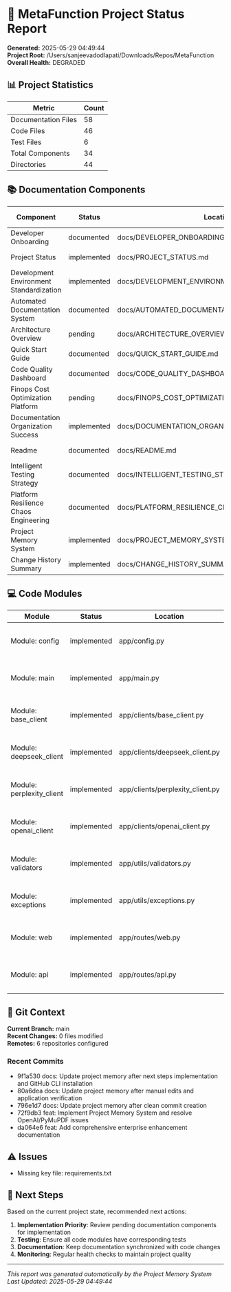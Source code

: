 # 🧬 MetaFunction Project Status Report

**Generated:** 2025-05-29 04:49:44  
**Project Root:** /Users/sanjeevadodlapati/Downloads/Repos/MetaFunction  
**Overall Health:** DEGRADED

## 📊 Project Statistics

| Metric | Count |
|--------|-------|
| Documentation Files | 58 |
| Code Files | 46 |
| Test Files | 6 |
| Total Components | 34 |
| Directories | 44 |

## 📚 Documentation Components

| Component | Status | Location | Last Modified |
|-----------|--------|----------|---------------|
| Developer Onboarding | documented | docs/DEVELOPER_ONBOARDING.md | 2025-05-29 |
| Project Status | implemented | docs/PROJECT_STATUS.md | 2025-05-29 |
| Development Environment Standardization | implemented | docs/DEVELOPMENT_ENVIRONMENT_STANDARDIZATION.md | 2025-05-29 |
| Automated Documentation System | documented | docs/AUTOMATED_DOCUMENTATION_SYSTEM.md | 2025-05-29 |
| Architecture Overview | pending | docs/ARCHITECTURE_OVERVIEW.md | 2025-05-29 |
| Quick Start Guide | documented | docs/QUICK_START_GUIDE.md | 2025-05-29 |
| Code Quality Dashboard | documented | docs/CODE_QUALITY_DASHBOARD.md | 2025-05-29 |
| Finops Cost Optimization Platform | pending | docs/FINOPS_COST_OPTIMIZATION_PLATFORM.md | 2025-05-29 |
| Documentation Organization Success | implemented | docs/DOCUMENTATION_ORGANIZATION_SUCCESS.md | 2025-05-29 |
| Readme | documented | docs/README.md | 2025-05-29 |
| Intelligent Testing Strategy | documented | docs/INTELLIGENT_TESTING_STRATEGY.md | 2025-05-29 |
| Platform Resilience Chaos Engineering | documented | docs/PLATFORM_RESILIENCE_CHAOS_ENGINEERING.md | 2025-05-29 |
| Project Memory System | implemented | docs/PROJECT_MEMORY_SYSTEM.md | 2025-05-29 |
| Change History Summary | implemented | docs/CHANGE_HISTORY_SUMMARY.md | 2025-05-29 |

## 💻 Code Modules

| Module | Status | Location | Features |
|--------|--------|----------|----------|
| Module: config | implemented | app/config.py | 4 classes, 3 functions |
| Module: main | implemented | app/main.py | 0 classes, 2 functions |
| Module: base_client | implemented | app/clients/base_client.py | 1 classes, 3 functions |
| Module: deepseek_client | implemented | app/clients/deepseek_client.py | 1 classes, 2 functions |
| Module: perplexity_client | implemented | app/clients/perplexity_client.py | 1 classes, 2 functions |
| Module: openai_client | implemented | app/clients/openai_client.py | 1 classes, 2 functions |
| Module: validators | implemented | app/utils/validators.py | 0 classes, 6 functions |
| Module: exceptions | implemented | app/utils/exceptions.py | 6 classes, 11 functions |
| Module: web | implemented | app/routes/web.py | 0 classes, 9 functions |
| Module: api | implemented | app/routes/api.py | 0 classes, 8 functions |

## 🔄 Git Context

**Current Branch:** main  
**Recent Changes:** 0 files modified  
**Remotes:** 6 repositories configured

### Recent Commits
- 9f1a530 docs: Update project memory after next steps implementation and GitHub CLI installation
- 80a6dea docs: Update project memory after manual edits and application verification
- 796e1d7 docs: Update project memory after clean commit creation
- 72f9db3 feat: Implement Project Memory System and resolve OpenAI/PyMuPDF issues
- da064e6 feat: Add comprehensive enterprise enhancement documentation

## ⚠️ Issues
- Missing key file: requirements.txt

## 🎯 Next Steps

Based on the current project state, recommended next actions:

1. **Implementation Priority**: Review pending documentation components for implementation
2. **Testing**: Ensure all code modules have corresponding tests
3. **Documentation**: Keep documentation synchronized with code changes
4. **Monitoring**: Regular health checks to maintain project quality

---
*This report was generated automatically by the Project Memory System*
*Last Updated: 2025-05-29 04:49:44*
